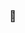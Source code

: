 ###  👋

<!--
**coalex60/coalex60** is a ✨ _special_ ✨ repository because its `README.md` (this file) appears on your GitHub profile.

Here are some ideas to get you started:



